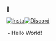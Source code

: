  🖤


[![Insta](https://img.shields.io/badge/Instagram-E4405F?style=for-the-badge&logo=instagram&logoColor=white)](https://www.instagram.com/wtfvrue/)[![Discord](https://img.shields.io/badge/Discord-7289DA?style=for-the-badge&logo=discord&logoColor=white)](https://discord.com/users/423207882935369738)

・Hello World!
